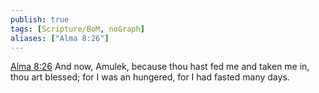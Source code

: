 ```yaml
---
publish: true
tags: [Scripture/BoM, noGraph]
aliases: ["Alma 8:26"]
---
```

[Alma 8:26](https://churchofjesuschrist.org/study/scriptures/bofm/alma/8?lang=eng&id=p26#p26) And now, Amulek, because thou hast fed me and taken me in, thou art blessed; for I was an hungered, for I had fasted many days.
